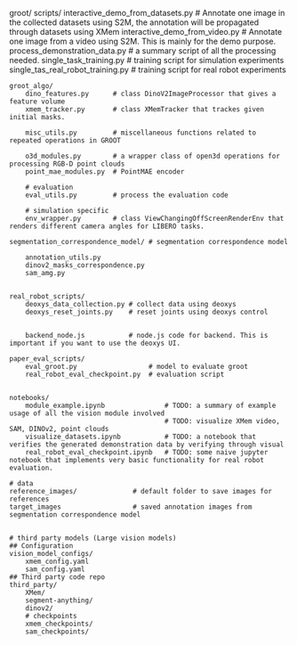 

groot/
    scripts/
        interactive_demo_from_datasets.py   # Annotate one image in the collected datasets using S2M, the annotation will be propagated through datasets using XMem
        interactive_demo_from_video.py      # Annotate one image from a video using S2M. This is mainly for the demo purpose.
        process_demonstration_data.py # a summary script of all the processing needed.
        single_task_training.py       # training script for simulation experiments
        single_tas_real_robot_training.py  # training script for real robot experiments


    groot_algo/
        dino_features.py      # class DinoV2ImageProcessor that gives a feature volume
        xmem_tracker.py       # class XMemTracker that trackes given initial masks.

        misc_utils.py         # miscellaneous functions related to repeated operations in GROOT

        o3d_modules.py        # a wrapper class of open3d operations for processing RGB-D point clouds
        point_mae_modules.py  # PointMAE encoder

        # evaluation
        eval_utils.py         # process the evaluation code

        # simulation specific
        env_wrapper.py        # class ViewChangingOffScreenRenderEnv that renders different camera angles for LIBERO tasks.

    segmentation_correspondence_model/ # segmentation correspondence model

        annotation_utils.py
        dinov2_masks_correspondence.py
        sam_amg.py


    real_robot_scripts/
        deoxys_data_collection.py # collect data using deoxys
        deoxys_reset_joints.py    # reset joints using deoxys control


        backend_node.js           # node.js code for backend. This is important if you want to use the deoxys UI. 

    paper_eval_scripts/
        eval_groot.py                  # model to evaluate groot
        real_robot_eval_checkpoint.py  # evaluation script 


    notebooks/
        module_example.ipynb               # TODO: a summary of example usage of all the vision module involved
                                           # TODO: visualize XMem video, SAM, DINOv2, point clouds
        visualize_datasets.ipynb           # TODO: a notebook that verifies the generated demonstration data by verifying through visual
        real_robot_eval_checkpoint.ipynb   # TODO: some naive jupyter notebook that implements very basic functionality for real robot evaluation.

    # data
    reference_images/              # default folder to save images for references
    target_images                  # saved annotation images from segmentation correspondence model


    # third party models (Large vision models)
    ## Configuration
    vision_model_configs/
        xmem_config.yaml 
        sam_config.yaml
    ## Third party code repo
    third_party/
        XMem/
        segment-anything/
        dinov2/
        # checkpoints
        xmem_checkpoints/
        sam_checkpoints/